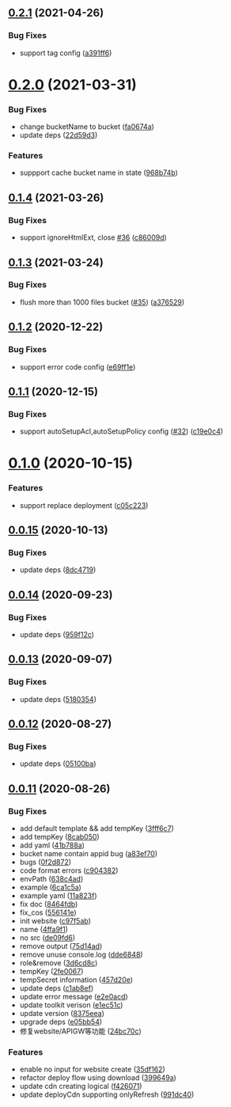 ## [0.2.1](https://github.com/serverless-components/tencent-website/compare/v0.2.0...v0.2.1) (2021-04-26)


### Bug Fixes

* support tag config ([a391ff6](https://github.com/serverless-components/tencent-website/commit/a391ff6a37c0f29e9945ccb81a4f4bfe68c4d965))

# [0.2.0](https://github.com/serverless-components/tencent-website/compare/v0.1.4...v0.2.0) (2021-03-31)


### Bug Fixes

* change bucketName to bucket ([fa0674a](https://github.com/serverless-components/tencent-website/commit/fa0674a145674da42e6d93b565b489cb16dced2b))
* update deps ([22d59d3](https://github.com/serverless-components/tencent-website/commit/22d59d3b8c9172b283c9001d67bf9ec85c12b9dc))


### Features

* suppport cache bucket name in state ([968b74b](https://github.com/serverless-components/tencent-website/commit/968b74b00896b2c998f5f5670a47062da88d38e6))

## [0.1.4](https://github.com/serverless-components/tencent-website/compare/v0.1.3...v0.1.4) (2021-03-26)


### Bug Fixes

* support ignoreHtmlExt, close [#36](https://github.com/serverless-components/tencent-website/issues/36) ([c86009d](https://github.com/serverless-components/tencent-website/commit/c86009d849bd28acd865a907496372d47e086813))

## [0.1.3](https://github.com/serverless-components/tencent-website/compare/v0.1.2...v0.1.3) (2021-03-24)


### Bug Fixes

* flush more than 1000 files bucket ([#35](https://github.com/serverless-components/tencent-website/issues/35)) ([a376529](https://github.com/serverless-components/tencent-website/commit/a3765293843a425cd96beb8a53476c00308eb329))

## [0.1.2](https://github.com/serverless-components/tencent-website/compare/v0.1.1...v0.1.2) (2020-12-22)


### Bug Fixes

* support error code config ([e69ff1e](https://github.com/serverless-components/tencent-website/commit/e69ff1e9be6701d72c721080339f9c7599c6957a))

## [0.1.1](https://github.com/serverless-components/tencent-website/compare/v0.1.0...v0.1.1) (2020-12-15)


### Bug Fixes

* support autoSetupAcl,autoSetupPolicy config ([#32](https://github.com/serverless-components/tencent-website/issues/32)) ([c19e0c4](https://github.com/serverless-components/tencent-website/commit/c19e0c4ed4b2ca6581c49599281afcfa27be1f11))

# [0.1.0](https://github.com/serverless-components/tencent-website/compare/v0.0.15...v0.1.0) (2020-10-15)


### Features

* support replace deployment ([c05c223](https://github.com/serverless-components/tencent-website/commit/c05c223988f7eb4e7e70af5656d44a295e66c260))

## [0.0.15](https://github.com/serverless-components/tencent-website/compare/v0.0.14...v0.0.15) (2020-10-13)


### Bug Fixes

* update deps ([8dc4719](https://github.com/serverless-components/tencent-website/commit/8dc4719500cef34756c8e957b02f1961709c62d2))

## [0.0.14](https://github.com/serverless-components/tencent-website/compare/v0.0.13...v0.0.14) (2020-09-23)


### Bug Fixes

* update deps ([959f12c](https://github.com/serverless-components/tencent-website/commit/959f12cd86fee129a8f7a6890b79a18947c64c71))

## [0.0.13](https://github.com/serverless-components/tencent-website/compare/v0.0.12...v0.0.13) (2020-09-07)


### Bug Fixes

* update deps ([5180354](https://github.com/serverless-components/tencent-website/commit/5180354d981046d8813725601761f104b1d91d49))

## [0.0.12](https://github.com/serverless-components/tencent-website/compare/v0.0.11...v0.0.12) (2020-08-27)


### Bug Fixes

* update deps ([05100ba](https://github.com/serverless-components/tencent-website/commit/05100ba477f13d95b8fafe345960e968236bab56))

## [0.0.11](https://github.com/serverless-components/tencent-website/compare/v0.0.10...v0.0.11) (2020-08-26)


### Bug Fixes

* add default template && add tempKey ([3fff6c7](https://github.com/serverless-components/tencent-website/commit/3fff6c71ea99e7c6446796c1502ed0041ea39444))
* add tempKey ([8cab050](https://github.com/serverless-components/tencent-website/commit/8cab05059e2bbf19ff25abb6bb34f6a45d846375))
* add yaml ([41b788a](https://github.com/serverless-components/tencent-website/commit/41b788a6a55a538c813c78ca546eb9f3e677c629))
* bucket name contain appid bug ([a83ef70](https://github.com/serverless-components/tencent-website/commit/a83ef70f389548363ef5d92034085742798e8786))
* bugs ([0f2d872](https://github.com/serverless-components/tencent-website/commit/0f2d8727ff3da899b01dcda37c9bc3b289bf619c))
* code format errors ([c904382](https://github.com/serverless-components/tencent-website/commit/c9043824f89d236688619fa0f3b7367bae1f88c4))
* envPath ([638c4ad](https://github.com/serverless-components/tencent-website/commit/638c4ada3eb036fbcd271d5520e62167501624a8))
* example ([6ca1c5a](https://github.com/serverless-components/tencent-website/commit/6ca1c5a9ac9fb7f9f4e22ea64a71e3dd2e40b5c2))
* example yaml ([11a823f](https://github.com/serverless-components/tencent-website/commit/11a823f39e0f12b6a50450e054e11d768ee8017f))
* fix doc ([8464fdb](https://github.com/serverless-components/tencent-website/commit/8464fdb076d6172e413b45bb21ab78a8cd1b50fc))
* fix_cos ([556141e](https://github.com/serverless-components/tencent-website/commit/556141e649bbdca08817de542dd8507a77683efb))
* init website ([c97f5ab](https://github.com/serverless-components/tencent-website/commit/c97f5abc54850e3d47f595027a85d3c42e9943f1))
* name ([4ffa9f1](https://github.com/serverless-components/tencent-website/commit/4ffa9f194aa6194f4bfc507f492f56ae12130690))
* no src ([de09fd6](https://github.com/serverless-components/tencent-website/commit/de09fd667e3fdcc60738713cd839acebf2346a8d))
* remove output ([75d14ad](https://github.com/serverless-components/tencent-website/commit/75d14ad178ffdc0427cda95ac54b55b48df03fcd))
* remove unuse console.log ([dde6848](https://github.com/serverless-components/tencent-website/commit/dde684893871ee92c7ee60ed3a9ea226ccecf6b0))
* role&remove ([3d6cd8c](https://github.com/serverless-components/tencent-website/commit/3d6cd8c7e6fd36715716363e762b461c8c5cd37e))
* tempKey ([2fe0067](https://github.com/serverless-components/tencent-website/commit/2fe0067c1aa2bc353d35a1be2dad43a9593f843d))
* tempSecret information ([457d20e](https://github.com/serverless-components/tencent-website/commit/457d20eb5948671cb5ec26d35820773179ddbad1))
* update deps ([c1ab8ef](https://github.com/serverless-components/tencent-website/commit/c1ab8efb1b2b6287fd8ef12942b27e3b157aebc3))
* update error message ([e2e0acd](https://github.com/serverless-components/tencent-website/commit/e2e0acdb3c240b5ca00d40d8f4c5f6ccb263fd61))
* update toolkit verison ([e1ec51c](https://github.com/serverless-components/tencent-website/commit/e1ec51ccb6ae3ac0224bb20bd34cb0d7cd44d7f9))
* update version ([8375eea](https://github.com/serverless-components/tencent-website/commit/8375eeaed6bc36ab0803af4ea79c14ed4fb25ce0))
* upgrade deps ([e05bb54](https://github.com/serverless-components/tencent-website/commit/e05bb543823f1f9c25770f1f232e19ad1525f520))
* 修复website/APIGW等功能 ([24bc70c](https://github.com/serverless-components/tencent-website/commit/24bc70cc6e05790e1d1ddf5fa0357df2dc023be5))


### Features

* enable no input for website create ([35df162](https://github.com/serverless-components/tencent-website/commit/35df162ec229b1408c367be306b445b9ae67759a))
* refactor deploy flow using download ([399649a](https://github.com/serverless-components/tencent-website/commit/399649a7c9a8f04fb38983f8adee9ebfe39ef2d0))
* update cdn creating logical ([f426071](https://github.com/serverless-components/tencent-website/commit/f426071bb08335f0bc1e9737bf033f66df22d4aa))
* update deployCdn supporting onlyRefresh ([991dc40](https://github.com/serverless-components/tencent-website/commit/991dc4041fc746adf957ae4cfb07e8f111231626))

